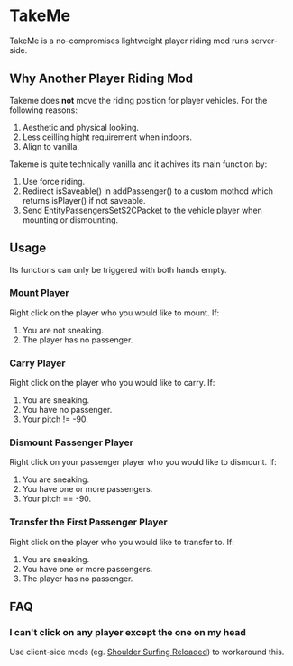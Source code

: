 # TakeMe

TakeMe is a no-compromises lightweight player riding mod runs server-side.

## Why Another Player Riding Mod

Takeme does **not** move the riding position for player vehicles. For the following reasons:

1. Aesthetic and physical looking.
2. Less ceilling hight requirement when indoors.
3. Align to vanilla.

Takeme is quite technically vanilla and it achives its main function by:

1. Use force riding.
2. Redirect isSaveable() in addPassenger() to a custom mothod which returns isPlayer() if not saveable.
3. Send EntityPassengersSetS2CPacket to the vehicle player when mounting or dismounting.

## Usage

Its functions can only be triggered with both hands empty.

### Mount Player

Right click on the player who you would like to mount. If:

1. You are not sneaking.
2. The player has no passenger.

### Carry Player

Right click on the player who you would like to carry. If:

1. You are sneaking.
2. You have no passenger.
3. Your pitch != -90.

### Dismount Passenger Player

Right click on your passenger player who you would like to dismount. If:

1. You are sneaking.
2. You have one or more passengers.
3. Your pitch == -90.

### Transfer the First Passenger Player

Right click on the player who you would like to transfer to. If:

1. You are sneaking.
2. You have one or more passengers.
3. The player has no passenger.

## FAQ

### I can't click on any player except the one on my head

Use client-side mods (eg. [Shoulder Surfing Reloaded](https://modrinth.com/mod/shoulder-surfing-reloaded)) to workaround this.
